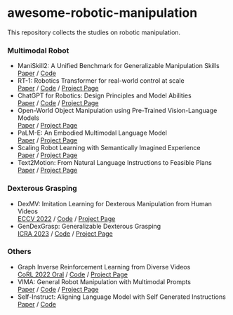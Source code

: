 # awesome-robotic-manipulation
This repository collects the studies on robotic manipulation.

### Multimodal Robot
- ManiSkill2: A Unified Benchmark for Generalizable Manipulation Skills <br>
  [Paper](https://arxiv.org/abs/2302.04659) / [Code](https://github.com/haosulab/ManiSkill2)
- RT-1: Robotics Transformer for real-world control at scale <br>
  [Paper](https://arxiv.org/abs/2212.06817) / [Code](https://github.com/google-research/robotics_transformer) / [Project Page](https://robotics-transformer.github.io/)
- ChatGPT for Robotics: Design Principles and Model Abilities <br>
  [Paper](https://www.microsoft.com/en-us/research/uploads/prod/2023/02/ChatGPT___Robotics.pdf) / [Code](https://github.com/microsoft/PromptCraft-Robotics) / [Project Page](https://www.microsoft.com/en-us/research/group/autonomous-systems-group-robotics/articles/chatgpt-for-robotics/)
- Open-World Object Manipulation using Pre-Trained Vision-Language Models <br>
  [Paper](https://robot-moo.github.io/assets/moo.pdf) / [Project Page](https://robot-moo.github.io/)
- PaLM-E: An Embodied Multimodal Language Model <br>
  [Paper](https://arxiv.org/abs/2303.03378) / [Project Page](https://palm-e.github.io/) 
- Scaling Robot Learning with Semantically Imagined Experience <br>
  [Paper](https://arxiv.org/abs/2302.11550) / [Project Page](https://diffusion-rosie.github.io/)
- Text2Motion: From Natural Language Instructions to Feasible Plans <br>
  [Paper](https://arxiv.org/abs/2303.12153) / [Project Page](https://sites.google.com/stanford.edu/text2motion)

### Dexterous Grasping
- DexMV: Imitation Learning for Dexterous Manipulation from Human Videos <br>
  [ECCV 2022](https://arxiv.org/abs/2108.05877) / [Code](https://github.com/yzqin/dexmv-sim) / [Project Page](https://yzqin.github.io/dexmv/)
- GenDexGrasp: Generalizable Dexterous Grasping <br>
  [ICRA 2023](https://arxiv.org/abs/2210.00722) / [Code](https://github.com/tengyu-liu/GenDexGrasp) / [Project Page](https://sites.google.com/view/gendexgrasp)
### Others
- Graph Inverse Reinforcement Learning from Diverse Videos <br>
  [CoRL 2022 Oral](https://arxiv.org/abs/2207.14299) / [Code](https://github.com/SateeshKumar21/graph-inverse-rl) / [Project Page](https://sateeshkumar21.github.io/GraphIRL/)
- VIMA: General Robot Manipulation with Multimodal Prompts <br>
  [Paper](https://arxiv.org/abs/2210.03094) / [Code](https://github.com/vimalabs/VIMA) / [Project Page](https://vimalabs.github.io/)
- Self-Instruct: Aligning Language Model with Self Generated Instructions <br>
  [Paper](https://arxiv.org/pdf/2212.10560v1.pdf) / [Code](https://link.zhihu.com/?target=https%3A//github.com/yizhongw/self-instruct)
